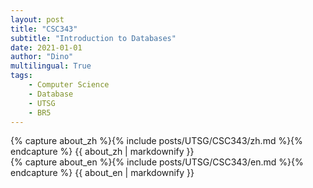 ```yaml
---
layout: post
title: "CSC343"
subtitle: "Introduction to Databases"
date: 2021-01-01
author: "Dino"
multilingual: True
tags:
    - Computer Science
    - Database
    - UTSG
    - BR5
---
```

<!-- Chinese Version -->
<div class="zh post-container">
    {% capture about_zh %}{% include posts/UTSG/CSC343/zh.md %}{% endcapture %}
    {{ about_zh | markdownify }}
</div>

<!-- English Version -->
<div class="en post-container">
    {% capture about_en %}{% include posts/UTSG/CSC343/en.md %}{% endcapture %}
    {{ about_en | markdownify }}
</div>